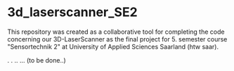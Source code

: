 # 3d_laserscanner_SE2
This repository was created as a collaborative tool for completing the code concerning our 3D-LaserScanner as the final project for 5. semester  course "Sensortechnik 2" at University of Applied Sciences Saarland (htw saar).

.
.
..
...
(to be done..)
